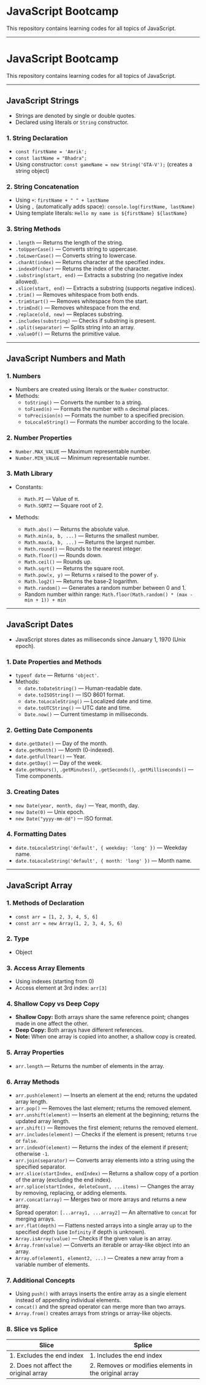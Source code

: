 # JavaScript Bootcamp

This repository contains learning codes for all topics of JavaScript.

---
# JavaScript Bootcamp

This repository contains learning codes for all topics of JavaScript.

---

## JavaScript Strings

- Strings are denoted by single or double quotes.
- Declared using literals or `String` constructor.

### 1. String Declaration
- `const firstName = 'Amrik';`
- `const lastName = "Bhadra";`
- Using constructor: `const gameName = new String('GTA-V');` (creates a string object)

### 2. String Concatenation
- Using `+`: `firstName + " " + lastName`
- Using `,` (automatically adds space): `console.log(firstName, lastName)`
- Using template literals: ``Hello my name is ${firstName} ${lastName}``

### 3. String Methods
- `.length` — Returns the length of the string.
- `.toUpperCase()` — Converts string to uppercase.
- `.toLowerCase()` — Converts string to lowercase.
- `.charAt(index)` — Returns character at the specified index.
- `.indexOf(char)` — Returns the index of the character.
- `.substring(start, end)` — Extracts a substring (no negative index allowed).
- `.slice(start, end)` — Extracts a substring (supports negative indices).
- `.trim()` — Removes whitespace from both ends.
- `.trimStart()` — Removes whitespace from the start.
- `.trimEnd()` — Removes whitespace from the end.
- `.replace(old, new)` — Replaces substring.
- `.includes(substring)` — Checks if substring is present.
- `.split(separator)` — Splits string into an array.
- `.valueOf()` — Returns the primitive value.

---

## JavaScript Numbers and Math

### 1. Numbers
- Numbers are created using literals or the `Number` constructor.
- Methods:
  - `toString()` — Converts the number to a string.
  - `toFixed(n)` — Formats the number with `n` decimal places.
  - `toPrecision(n)` — Formats the number to a specified precision.
  - `toLocaleString()` — Formats the number according to the locale.

### 2. Number Properties
- `Number.MAX_VALUE` — Maximum representable number.
- `Number.MIN_VALUE` — Minimum representable number.

### 3. Math Library
- Constants:
  - `Math.PI` — Value of π.
  - `Math.SQRT2` — Square root of 2.

- Methods:
  - `Math.abs()` — Returns the absolute value.
  - `Math.min(a, b, ...)` — Returns the smallest number.
  - `Math.max(a, b, ...)` — Returns the largest number.
  - `Math.round()` — Rounds to the nearest integer.
  - `Math.floor()` — Rounds down.
  - `Math.ceil()` — Rounds up.
  - `Math.sqrt()` — Returns the square root.
  - `Math.pow(x, y)` — Returns `x` raised to the power of `y`.
  - `Math.log2()` — Returns the base-2 logarithm.
  - `Math.random()` — Generates a random number between 0 and 1.
  - Random number within range: `Math.floor(Math.random() * (max - min + 1)) + min`

---

## JavaScript Dates

- JavaScript stores dates as milliseconds since January 1, 1970 (Unix epoch).

### 1. Date Properties and Methods
- `typeof date` — Returns `'object'`.
- Methods:
  - `date.toDateString()` — Human-readable date.
  - `date.toISOString()` — ISO 8601 format.
  - `date.toLocaleString()` — Localized date and time.
  - `date.toUTCString()` — UTC date and time.
  - `Date.now()` — Current timestamp in milliseconds.

### 2. Getting Date Components
- `date.getDate()` — Day of the month.
- `date.getMonth()` — Month (0-indexed).
- `date.getFullYear()` — Year.
- `date.getDay()` — Day of the week.
- `date.getHours()`, `.getMinutes()`, `.getSeconds()`, `.getMilliseconds()` — Time components.

### 3. Creating Dates
- `new Date(year, month, day)` — Year, month, day.
- `new Date(0)` — Unix epoch.
- `new Date("yyyy-mm-dd")` — ISO format.

### 4. Formatting Dates
- `date.toLocaleString('default', { weekday: 'long' })` — Weekday name.
- `date.toLocaleString('default', { month: 'long' })` — Month name.

---

## JavaScript Array

### 1. Methods of Declaration
- `const arr = [1, 2, 3, 4, 5, 6]`
- `const arr = new Array(1, 2, 3, 4, 5, 6)`

### 2. Type
- Object

### 3. Access Array Elements
- Using indexes (starting from 0)
- Access element at 3rd index: `arr[3]`

### 4. Shallow Copy vs Deep Copy
- **Shallow Copy:** Both arrays share the same reference point; changes made in one affect the other.
- **Deep Copy:** Both arrays have different references.
- **Note:** When one array is copied into another, a shallow copy is created.

### 5. Array Properties
- `arr.length` — Returns the number of elements in the array.

### 6. Array Methods
- `arr.push(element)` — Inserts an element at the end; returns the updated array length.
- `arr.pop()` — Removes the last element; returns the removed element.
- `arr.unshift(element)` — Inserts an element at the beginning; returns the updated array length.
- `arr.shift()` — Removes the first element; returns the removed element.
- `arr.includes(element)` — Checks if the element is present; returns `true` or `false`.
- `arr.indexOf(element)` — Returns the index of the element if present; otherwise `-1`.
- `arr.join(separator)` — Converts array elements into a string using the specified separator.
- `arr.slice(startIndex, endIndex)` — Returns a shallow copy of a portion of the array (excluding the end index).
- `arr.splice(startIndex, deleteCount, ...items)` — Changes the array by removing, replacing, or adding elements.
- `arr.concat(array)` — Merges two or more arrays and returns a new array.
- Spread operator: `[...array1, ...array2]` — An alternative to `concat` for merging arrays.
- `arr.flat(depth)` — Flattens nested arrays into a single array up to the specified depth (use `Infinity` if depth is unknown).
- `Array.isArray(value)` — Checks if the given value is an array.
- `Array.from(value)` — Converts an iterable or array-like object into an array.
- `Array.of(element1, element2, ...)` — Creates a new array from a variable number of elements.

### 7. Additional Concepts
- Using `push()` with arrays inserts the entire array as a single element instead of appending individual elements.
- `concat()` and the spread operator can merge more than two arrays.
- `Array.from()` creates arrays from strings or array-like objects.

### 8. Slice vs Splice
| **Slice**                                      | **Splice**                                        |
|----------------------------------------------|------------------------------------------------|
| 1. Excludes the end index                    | 1. Includes the end index                       |
| 2. Does not affect the original array        | 2. Removes or modifies elements in the original array |

